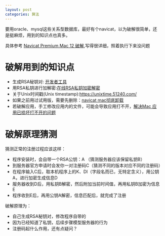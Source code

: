```yaml
---
layout: post
categories: 算法
---
```


要用oracle、mysql这些关系型数据库，最好有个navicat，以为破解很简单，还是挺麻烦，用到的知识点也真多。

具体参考 [Navicat Premium Mac 12 破解](https://www.jianshu.com/p/1b69947fb595),写得很详细，照着执行下来没问题

# 破解用到的知识点
- 生成RSA秘钥对: [开发者工具](http://sikujiaoyu.com/tools/rsagenerate)
- 用RSA私钥进行加解密:[在线RSA私钥加密解密](http://tool.chacuo.net/cryptrsaprikey)
- 关于Unix时间戳(Unix timestamp):https://unixtime.51240.com/
- 如果之前用过试用版，需要先删除：[navicat mac彻底卸载](https://blog.csdn.net/qq_34476727/article/details/88757528)
- 若破解应用，手工修改应用内的文件，可能会导致应用打不开，[解决Mac 应用已损坏打不开的问题](https://blog.csdn.net/li_haijiang/article/details/85608399)

# 破解原理猜测
猜测正常的注册过程应该这样：

- 程序安装时，会自带一个RSA公钥：A （猜测服务器应该保留私钥B）
- 到服务器官方申请时会发你一对注册码C（猜测不同的版本对应不同的注册码）
- 在程序输入C后，取本机程序上的K、DI（字段名而已，无特定含义），用公钥A，进行加密生成信息D
- 服务器收到D后，用私钥B解密，然后附加当前时间值，再用私钥B加密为信息E
- 程序收到E后，再用公钥A解密，信息匹配后，就完成了注册

破解原理为：

- 自己生成RSA秘钥对，修改程序自带的
- 因为已经知道了私钥，后续步骤模型服务器的行为
- 注册码起什么作用，还有点疑问？


